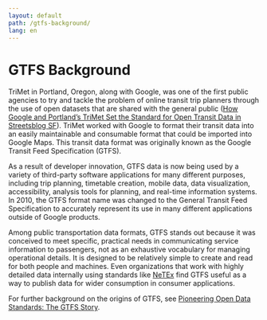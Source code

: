 ```yaml
---
layout: default
path: /gtfs-background/
lang: en
---
```

# GTFS Background

TriMet in Portland, Oregon, along with Google, was one of the first public agencies to try and tackle the problem of online transit trip planners through the use of open datasets that are shared with the general public ([How Google and Portland’s TriMet Set the Standard for Open Transit Data in Streetsblog SF](http://sf.streetsblog.org/2010/01/05/how-google-and-portlands-trimet-set-the-standard-for-open-transit-data/)). TriMet worked with Google to format their transit data into an easily maintainable and consumable format that could be imported into Google Maps.  This transit data format was originally known as the Google Transit Feed Specification (GTFS).

As a result of developer innovation, GTFS data is now being used by a variety of third-party software applications for many different purposes, including trip planning, timetable creation, mobile data, data visualization, accessibility, analysis tools for planning, and real-time information systems.  In 2010, the GTFS format name was changed to the General Transit Feed Specification to accurately represent its use in many different applications outside of Google products.

Among public transportation data formats, GTFS stands out because it was conceived to meet specific, practical needs in communicating service information to passengers, not as an exhaustive vocabulary for managing operational details. It is designed to be relatively simple to create and read for both people and machines. Even organizations that work with highly detailed data internally using standards like [NeTEx](http://netex-cen.eu/) find GTFS useful as a way to publish data for wider consumption in consumer applications.

For further background on the origins of GTFS, see [Pioneering Open Data Standards: The GTFS Story](http://beyondtransparency.org/chapters/part-2/pioneering-open-data-standards-the-gtfs-story/).
